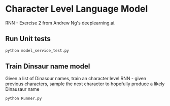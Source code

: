 # Character Level Language Model

RNN - Exercise 2 from Andrew Ng's deeplearning.ai.  

## Run Unit tests

```bash
python model_service_test.py
```

## Train Dinsaur name model  
Given a list of Dinasour names,
train an character level RNN - 
given previous characters, sample the next character
to hopefully produce a likely Dinausaur name

```bash
python Runner.py
```


